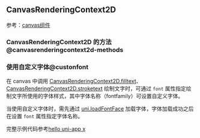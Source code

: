 ## CanvasRenderingContext2D

<!-- CUSTOMTYPEJSON.CanvasRenderingContext2D.description -->

参考：[canvas组件](../component/canvas.md)

<!-- CUSTOMTYPEJSON.CanvasRenderingContext2D.extends -->

<!-- CUSTOMTYPEJSON.CanvasRenderingContext2D.param -->



<!-- CUSTOMTYPEJSON.CanvasRenderingContext2D.compatibility -->

<!-- CUSTOMTYPEJSON.CanvasRenderingContext2D.example -->

### CanvasRenderingContext2D 的方法 @canvasrenderingcontext2d-methods
<!-- CUSTOMTYPEJSON.CanvasRenderingContext2D.methods.arc.name -->

<!-- CUSTOMTYPEJSON.CanvasRenderingContext2D.methods.arc.description -->

<!-- CUSTOMTYPEJSON.CanvasRenderingContext2D.methods.arc.compatibility -->

<!-- CUSTOMTYPEJSON.CanvasRenderingContext2D.methods.arc.param -->

<!-- CUSTOMTYPEJSON.CanvasRenderingContext2D.methods.arc.returnValue -->

<!-- CUSTOMTYPEJSON.CanvasRenderingContext2D.methods.arc.tutorial -->

<!-- CUSTOMTYPEJSON.CanvasRenderingContext2D.methods.arcTo.name -->

<!-- CUSTOMTYPEJSON.CanvasRenderingContext2D.methods.arcTo.description -->

<!-- CUSTOMTYPEJSON.CanvasRenderingContext2D.methods.arcTo.compatibility -->

<!-- CUSTOMTYPEJSON.CanvasRenderingContext2D.methods.arcTo.param -->

<!-- CUSTOMTYPEJSON.CanvasRenderingContext2D.methods.arcTo.returnValue -->

<!-- CUSTOMTYPEJSON.CanvasRenderingContext2D.methods.arcTo.tutorial -->

<!-- CUSTOMTYPEJSON.CanvasRenderingContext2D.methods.beginPath.name -->

<!-- CUSTOMTYPEJSON.CanvasRenderingContext2D.methods.beginPath.description -->

<!-- CUSTOMTYPEJSON.CanvasRenderingContext2D.methods.beginPath.compatibility -->

<!-- CUSTOMTYPEJSON.CanvasRenderingContext2D.methods.beginPath.param -->

<!-- CUSTOMTYPEJSON.CanvasRenderingContext2D.methods.beginPath.returnValue -->

<!-- CUSTOMTYPEJSON.CanvasRenderingContext2D.methods.beginPath.tutorial -->

<!-- CUSTOMTYPEJSON.CanvasRenderingContext2D.methods.bezierCurveTo.name -->

<!-- CUSTOMTYPEJSON.CanvasRenderingContext2D.methods.bezierCurveTo.description -->

<!-- CUSTOMTYPEJSON.CanvasRenderingContext2D.methods.bezierCurveTo.compatibility -->

<!-- CUSTOMTYPEJSON.CanvasRenderingContext2D.methods.bezierCurveTo.param -->

<!-- CUSTOMTYPEJSON.CanvasRenderingContext2D.methods.bezierCurveTo.returnValue -->

<!-- CUSTOMTYPEJSON.CanvasRenderingContext2D.methods.bezierCurveTo.tutorial -->

<!-- CUSTOMTYPEJSON.CanvasRenderingContext2D.methods.clearRect.name -->

<!-- CUSTOMTYPEJSON.CanvasRenderingContext2D.methods.clearRect.description -->

<!-- CUSTOMTYPEJSON.CanvasRenderingContext2D.methods.clearRect.compatibility -->

<!-- CUSTOMTYPEJSON.CanvasRenderingContext2D.methods.clearRect.param -->

<!-- CUSTOMTYPEJSON.CanvasRenderingContext2D.methods.clearRect.returnValue -->

<!-- CUSTOMTYPEJSON.CanvasRenderingContext2D.methods.clearRect.tutorial -->

<!-- CUSTOMTYPEJSON.CanvasRenderingContext2D.methods.clip.name -->

<!-- CUSTOMTYPEJSON.CanvasRenderingContext2D.methods.clip.description -->

<!-- CUSTOMTYPEJSON.CanvasRenderingContext2D.methods.clip.compatibility -->

<!-- CUSTOMTYPEJSON.CanvasRenderingContext2D.methods.clip.param -->

<!-- CUSTOMTYPEJSON.CanvasRenderingContext2D.methods.clip.returnValue -->

<!-- CUSTOMTYPEJSON.CanvasRenderingContext2D.methods.clip.tutorial -->

<!-- CUSTOMTYPEJSON.CanvasRenderingContext2D.methods.clip_1.name -->

<!-- CUSTOMTYPEJSON.CanvasRenderingContext2D.methods.clip_1.description -->

<!-- CUSTOMTYPEJSON.CanvasRenderingContext2D.methods.clip_1.compatibility -->

<!-- CUSTOMTYPEJSON.CanvasRenderingContext2D.methods.clip_1.param -->

<!-- CUSTOMTYPEJSON.CanvasRenderingContext2D.methods.clip_1.returnValue -->

<!-- CUSTOMTYPEJSON.CanvasRenderingContext2D.methods.clip_1.tutorial -->

<!-- CUSTOMTYPEJSON.CanvasRenderingContext2D.methods.clip_2.name -->

<!-- CUSTOMTYPEJSON.CanvasRenderingContext2D.methods.clip_2.description -->

<!-- CUSTOMTYPEJSON.CanvasRenderingContext2D.methods.clip_2.compatibility -->

<!-- CUSTOMTYPEJSON.CanvasRenderingContext2D.methods.clip_2.param -->

<!-- CUSTOMTYPEJSON.CanvasRenderingContext2D.methods.clip_2.returnValue -->

<!-- CUSTOMTYPEJSON.CanvasRenderingContext2D.methods.clip_2.tutorial -->

<!-- CUSTOMTYPEJSON.CanvasRenderingContext2D.methods.clip_3.name -->

<!-- CUSTOMTYPEJSON.CanvasRenderingContext2D.methods.clip_3.description -->

<!-- CUSTOMTYPEJSON.CanvasRenderingContext2D.methods.clip_3.compatibility -->

<!-- CUSTOMTYPEJSON.CanvasRenderingContext2D.methods.clip_3.param -->

<!-- CUSTOMTYPEJSON.CanvasRenderingContext2D.methods.clip_3.returnValue -->

<!-- CUSTOMTYPEJSON.CanvasRenderingContext2D.methods.clip_3.tutorial -->

<!-- CUSTOMTYPEJSON.CanvasRenderingContext2D.methods.closePath.name -->

<!-- CUSTOMTYPEJSON.CanvasRenderingContext2D.methods.closePath.description -->

<!-- CUSTOMTYPEJSON.CanvasRenderingContext2D.methods.closePath.compatibility -->

<!-- CUSTOMTYPEJSON.CanvasRenderingContext2D.methods.closePath.param -->

<!-- CUSTOMTYPEJSON.CanvasRenderingContext2D.methods.closePath.returnValue -->

<!-- CUSTOMTYPEJSON.CanvasRenderingContext2D.methods.closePath.tutorial -->

<!-- CUSTOMTYPEJSON.CanvasRenderingContext2D.methods.createImageData.name -->

<!-- CUSTOMTYPEJSON.CanvasRenderingContext2D.methods.createImageData.description -->

<!-- CUSTOMTYPEJSON.CanvasRenderingContext2D.methods.createImageData.compatibility -->

<!-- CUSTOMTYPEJSON.CanvasRenderingContext2D.methods.createImageData.param -->

<!-- CUSTOMTYPEJSON.CanvasRenderingContext2D.methods.createImageData.returnValue -->

<!-- CUSTOMTYPEJSON.CanvasRenderingContext2D.methods.createImageData.tutorial -->

<!-- CUSTOMTYPEJSON.CanvasRenderingContext2D.methods.createPattern.name -->

<!-- CUSTOMTYPEJSON.CanvasRenderingContext2D.methods.createPattern.description -->

<!-- CUSTOMTYPEJSON.CanvasRenderingContext2D.methods.createPattern.compatibility -->

<!-- CUSTOMTYPEJSON.CanvasRenderingContext2D.methods.createPattern.param -->

<!-- CUSTOMTYPEJSON.CanvasRenderingContext2D.methods.createPattern.returnValue -->

<!-- CUSTOMTYPEJSON.CanvasRenderingContext2D.methods.createPattern.tutorial -->

<!-- CUSTOMTYPEJSON.CanvasRenderingContext2D.methods.createLinearGradient.name -->

<!-- CUSTOMTYPEJSON.CanvasRenderingContext2D.methods.createLinearGradient.description -->

<!-- CUSTOMTYPEJSON.CanvasRenderingContext2D.methods.createLinearGradient.compatibility -->

<!-- CUSTOMTYPEJSON.CanvasRenderingContext2D.methods.createLinearGradient.param -->

<!-- CUSTOMTYPEJSON.CanvasRenderingContext2D.methods.createLinearGradient.returnValue -->

<!-- CUSTOMTYPEJSON.CanvasRenderingContext2D.methods.createLinearGradient.tutorial -->

<!-- CUSTOMTYPEJSON.CanvasRenderingContext2D.methods.createRadialGradient.name -->

<!-- CUSTOMTYPEJSON.CanvasRenderingContext2D.methods.createRadialGradient.description -->

<!-- CUSTOMTYPEJSON.CanvasRenderingContext2D.methods.createRadialGradient.compatibility -->

<!-- CUSTOMTYPEJSON.CanvasRenderingContext2D.methods.createRadialGradient.param -->

<!-- CUSTOMTYPEJSON.CanvasRenderingContext2D.methods.createRadialGradient.returnValue -->

<!-- CUSTOMTYPEJSON.CanvasRenderingContext2D.methods.createRadialGradient.tutorial -->

<!-- CUSTOMTYPEJSON.CanvasRenderingContext2D.methods.draw.name -->

<!-- CUSTOMTYPEJSON.CanvasRenderingContext2D.methods.draw.description -->

<!-- CUSTOMTYPEJSON.CanvasRenderingContext2D.methods.draw.compatibility -->

<!-- CUSTOMTYPEJSON.CanvasRenderingContext2D.methods.draw.param -->

<!-- CUSTOMTYPEJSON.CanvasRenderingContext2D.methods.draw.returnValue -->

<!-- CUSTOMTYPEJSON.CanvasRenderingContext2D.methods.draw.tutorial -->

<!-- CUSTOMTYPEJSON.CanvasRenderingContext2D.methods.drawImage.name -->

<!-- CUSTOMTYPEJSON.CanvasRenderingContext2D.methods.drawImage.description -->

<!-- CUSTOMTYPEJSON.CanvasRenderingContext2D.methods.drawImage.compatibility -->

<!-- CUSTOMTYPEJSON.CanvasRenderingContext2D.methods.drawImage.param -->

<!-- CUSTOMTYPEJSON.CanvasRenderingContext2D.methods.drawImage.returnValue -->

<!-- CUSTOMTYPEJSON.CanvasRenderingContext2D.methods.drawImage.tutorial -->

<!-- CUSTOMTYPEJSON.CanvasRenderingContext2D.methods.drawImage_1.name -->

<!-- CUSTOMTYPEJSON.CanvasRenderingContext2D.methods.drawImage_1.description -->

<!-- CUSTOMTYPEJSON.CanvasRenderingContext2D.methods.drawImage_1.compatibility -->

<!-- CUSTOMTYPEJSON.CanvasRenderingContext2D.methods.drawImage_1.param -->

<!-- CUSTOMTYPEJSON.CanvasRenderingContext2D.methods.drawImage_1.returnValue -->

<!-- CUSTOMTYPEJSON.CanvasRenderingContext2D.methods.drawImage_1.tutorial -->

<!-- CUSTOMTYPEJSON.CanvasRenderingContext2D.methods.drawImage_2.name -->

<!-- CUSTOMTYPEJSON.CanvasRenderingContext2D.methods.drawImage_2.description -->

<!-- CUSTOMTYPEJSON.CanvasRenderingContext2D.methods.drawImage_2.compatibility -->

<!-- CUSTOMTYPEJSON.CanvasRenderingContext2D.methods.drawImage_2.param -->

<!-- CUSTOMTYPEJSON.CanvasRenderingContext2D.methods.drawImage_2.returnValue -->

<!-- CUSTOMTYPEJSON.CanvasRenderingContext2D.methods.drawImage_2.tutorial -->

<!-- CUSTOMTYPEJSON.CanvasRenderingContext2D.methods.ellipse.name -->

<!-- CUSTOMTYPEJSON.CanvasRenderingContext2D.methods.ellipse.description -->

<!-- CUSTOMTYPEJSON.CanvasRenderingContext2D.methods.ellipse.compatibility -->

<!-- CUSTOMTYPEJSON.CanvasRenderingContext2D.methods.ellipse.param -->

<!-- CUSTOMTYPEJSON.CanvasRenderingContext2D.methods.ellipse.returnValue -->

<!-- CUSTOMTYPEJSON.CanvasRenderingContext2D.methods.ellipse.tutorial -->

<!-- CUSTOMTYPEJSON.CanvasRenderingContext2D.methods.fill.name -->

<!-- CUSTOMTYPEJSON.CanvasRenderingContext2D.methods.fill.description -->

<!-- CUSTOMTYPEJSON.CanvasRenderingContext2D.methods.fill.compatibility -->

<!-- CUSTOMTYPEJSON.CanvasRenderingContext2D.methods.fill.param -->

<!-- CUSTOMTYPEJSON.CanvasRenderingContext2D.methods.fill.returnValue -->

<!-- CUSTOMTYPEJSON.CanvasRenderingContext2D.methods.fill.tutorial -->

<!-- CUSTOMTYPEJSON.CanvasRenderingContext2D.methods.fill_1.name -->

<!-- CUSTOMTYPEJSON.CanvasRenderingContext2D.methods.fill_1.description -->

<!-- CUSTOMTYPEJSON.CanvasRenderingContext2D.methods.fill_1.compatibility -->

<!-- CUSTOMTYPEJSON.CanvasRenderingContext2D.methods.fill_1.param -->

<!-- CUSTOMTYPEJSON.CanvasRenderingContext2D.methods.fill_1.returnValue -->

<!-- CUSTOMTYPEJSON.CanvasRenderingContext2D.methods.fill_1.tutorial -->

<!-- CUSTOMTYPEJSON.CanvasRenderingContext2D.methods.fill_2.name -->

<!-- CUSTOMTYPEJSON.CanvasRenderingContext2D.methods.fill_2.description -->

<!-- CUSTOMTYPEJSON.CanvasRenderingContext2D.methods.fill_2.compatibility -->

<!-- CUSTOMTYPEJSON.CanvasRenderingContext2D.methods.fill_2.param -->

<!-- CUSTOMTYPEJSON.CanvasRenderingContext2D.methods.fill_2.returnValue -->

<!-- CUSTOMTYPEJSON.CanvasRenderingContext2D.methods.fill_2.tutorial -->

<!-- CUSTOMTYPEJSON.CanvasRenderingContext2D.methods.fill_3.name -->

<!-- CUSTOMTYPEJSON.CanvasRenderingContext2D.methods.fill_3.description -->

<!-- CUSTOMTYPEJSON.CanvasRenderingContext2D.methods.fill_3.compatibility -->

<!-- CUSTOMTYPEJSON.CanvasRenderingContext2D.methods.fill_3.param -->

<!-- CUSTOMTYPEJSON.CanvasRenderingContext2D.methods.fill_3.returnValue -->

<!-- CUSTOMTYPEJSON.CanvasRenderingContext2D.methods.fill_3.tutorial -->

<!-- CUSTOMTYPEJSON.CanvasRenderingContext2D.methods.fillRect.name -->

<!-- CUSTOMTYPEJSON.CanvasRenderingContext2D.methods.fillRect.description -->

<!-- CUSTOMTYPEJSON.CanvasRenderingContext2D.methods.fillRect.compatibility -->

<!-- CUSTOMTYPEJSON.CanvasRenderingContext2D.methods.fillRect.param -->

<!-- CUSTOMTYPEJSON.CanvasRenderingContext2D.methods.fillRect.returnValue -->

<!-- CUSTOMTYPEJSON.CanvasRenderingContext2D.methods.fillRect.tutorial -->

<!-- CUSTOMTYPEJSON.CanvasRenderingContext2D.methods.fillText.name -->

<!-- CUSTOMTYPEJSON.CanvasRenderingContext2D.methods.fillText.description -->

<!-- CUSTOMTYPEJSON.CanvasRenderingContext2D.methods.fillText.compatibility -->

<!-- CUSTOMTYPEJSON.CanvasRenderingContext2D.methods.fillText.param -->

<!-- CUSTOMTYPEJSON.CanvasRenderingContext2D.methods.fillText.returnValue -->

<!-- CUSTOMTYPEJSON.CanvasRenderingContext2D.methods.fillText.tutorial -->

<!-- CUSTOMTYPEJSON.CanvasRenderingContext2D.methods.getImageData.name -->

<!-- CUSTOMTYPEJSON.CanvasRenderingContext2D.methods.getImageData.description -->

<!-- CUSTOMTYPEJSON.CanvasRenderingContext2D.methods.getImageData.compatibility -->

<!-- CUSTOMTYPEJSON.CanvasRenderingContext2D.methods.getImageData.param -->

<!-- CUSTOMTYPEJSON.CanvasRenderingContext2D.methods.getImageData.returnValue -->

<!-- CUSTOMTYPEJSON.CanvasRenderingContext2D.methods.getImageData.tutorial -->

<!-- CUSTOMTYPEJSON.CanvasRenderingContext2D.methods.isContextLost.name -->

<!-- CUSTOMTYPEJSON.CanvasRenderingContext2D.methods.isContextLost.description -->

<!-- CUSTOMTYPEJSON.CanvasRenderingContext2D.methods.isContextLost.compatibility -->

<!-- CUSTOMTYPEJSON.CanvasRenderingContext2D.methods.isContextLost.param -->

<!-- CUSTOMTYPEJSON.CanvasRenderingContext2D.methods.isContextLost.returnValue -->

<!-- CUSTOMTYPEJSON.CanvasRenderingContext2D.methods.isContextLost.tutorial -->

<!-- CUSTOMTYPEJSON.CanvasRenderingContext2D.methods.isPointInPath.name -->

<!-- CUSTOMTYPEJSON.CanvasRenderingContext2D.methods.isPointInPath.description -->

<!-- CUSTOMTYPEJSON.CanvasRenderingContext2D.methods.isPointInPath.compatibility -->

<!-- CUSTOMTYPEJSON.CanvasRenderingContext2D.methods.isPointInPath.param -->

<!-- CUSTOMTYPEJSON.CanvasRenderingContext2D.methods.isPointInPath.returnValue -->

<!-- CUSTOMTYPEJSON.CanvasRenderingContext2D.methods.isPointInPath.tutorial -->

<!-- CUSTOMTYPEJSON.CanvasRenderingContext2D.methods.isPointInPath_1.name -->

<!-- CUSTOMTYPEJSON.CanvasRenderingContext2D.methods.isPointInPath_1.description -->

<!-- CUSTOMTYPEJSON.CanvasRenderingContext2D.methods.isPointInPath_1.compatibility -->

<!-- CUSTOMTYPEJSON.CanvasRenderingContext2D.methods.isPointInPath_1.param -->

<!-- CUSTOMTYPEJSON.CanvasRenderingContext2D.methods.isPointInPath_1.returnValue -->

<!-- CUSTOMTYPEJSON.CanvasRenderingContext2D.methods.isPointInPath_1.tutorial -->

<!-- CUSTOMTYPEJSON.CanvasRenderingContext2D.methods.isPointInPath_2.name -->

<!-- CUSTOMTYPEJSON.CanvasRenderingContext2D.methods.isPointInPath_2.description -->

<!-- CUSTOMTYPEJSON.CanvasRenderingContext2D.methods.isPointInPath_2.compatibility -->

<!-- CUSTOMTYPEJSON.CanvasRenderingContext2D.methods.isPointInPath_2.param -->

<!-- CUSTOMTYPEJSON.CanvasRenderingContext2D.methods.isPointInPath_2.returnValue -->

<!-- CUSTOMTYPEJSON.CanvasRenderingContext2D.methods.isPointInPath_2.tutorial -->

<!-- CUSTOMTYPEJSON.CanvasRenderingContext2D.methods.isPointInPath_3.name -->

<!-- CUSTOMTYPEJSON.CanvasRenderingContext2D.methods.isPointInPath_3.description -->

<!-- CUSTOMTYPEJSON.CanvasRenderingContext2D.methods.isPointInPath_3.compatibility -->

<!-- CUSTOMTYPEJSON.CanvasRenderingContext2D.methods.isPointInPath_3.param -->

<!-- CUSTOMTYPEJSON.CanvasRenderingContext2D.methods.isPointInPath_3.returnValue -->

<!-- CUSTOMTYPEJSON.CanvasRenderingContext2D.methods.isPointInPath_3.tutorial -->

<!-- CUSTOMTYPEJSON.CanvasRenderingContext2D.methods.isPointInStroke.name -->

<!-- CUSTOMTYPEJSON.CanvasRenderingContext2D.methods.isPointInStroke.description -->

<!-- CUSTOMTYPEJSON.CanvasRenderingContext2D.methods.isPointInStroke.compatibility -->

<!-- CUSTOMTYPEJSON.CanvasRenderingContext2D.methods.isPointInStroke.param -->

<!-- CUSTOMTYPEJSON.CanvasRenderingContext2D.methods.isPointInStroke.returnValue -->

<!-- CUSTOMTYPEJSON.CanvasRenderingContext2D.methods.isPointInStroke.tutorial -->

<!-- CUSTOMTYPEJSON.CanvasRenderingContext2D.methods.getLineDash.name -->

<!-- CUSTOMTYPEJSON.CanvasRenderingContext2D.methods.getLineDash.description -->

<!-- CUSTOMTYPEJSON.CanvasRenderingContext2D.methods.getLineDash.compatibility -->

<!-- CUSTOMTYPEJSON.CanvasRenderingContext2D.methods.getLineDash.param -->

<!-- CUSTOMTYPEJSON.CanvasRenderingContext2D.methods.getLineDash.returnValue -->

<!-- CUSTOMTYPEJSON.CanvasRenderingContext2D.methods.getLineDash.tutorial -->

<!-- CUSTOMTYPEJSON.CanvasRenderingContext2D.methods.lineTo.name -->

<!-- CUSTOMTYPEJSON.CanvasRenderingContext2D.methods.lineTo.description -->

<!-- CUSTOMTYPEJSON.CanvasRenderingContext2D.methods.lineTo.compatibility -->

<!-- CUSTOMTYPEJSON.CanvasRenderingContext2D.methods.lineTo.param -->

<!-- CUSTOMTYPEJSON.CanvasRenderingContext2D.methods.lineTo.returnValue -->

<!-- CUSTOMTYPEJSON.CanvasRenderingContext2D.methods.lineTo.tutorial -->

<!-- CUSTOMTYPEJSON.CanvasRenderingContext2D.methods.measureText.name -->

<!-- CUSTOMTYPEJSON.CanvasRenderingContext2D.methods.measureText.description -->

<!-- CUSTOMTYPEJSON.CanvasRenderingContext2D.methods.measureText.compatibility -->

<!-- CUSTOMTYPEJSON.CanvasRenderingContext2D.methods.measureText.param -->

<!-- CUSTOMTYPEJSON.CanvasRenderingContext2D.methods.measureText.returnValue -->

<!-- CUSTOMTYPEJSON.CanvasRenderingContext2D.methods.measureText.tutorial -->

<!-- CUSTOMTYPEJSON.CanvasRenderingContext2D.methods.moveTo.name -->

<!-- CUSTOMTYPEJSON.CanvasRenderingContext2D.methods.moveTo.description -->

<!-- CUSTOMTYPEJSON.CanvasRenderingContext2D.methods.moveTo.compatibility -->

<!-- CUSTOMTYPEJSON.CanvasRenderingContext2D.methods.moveTo.param -->

<!-- CUSTOMTYPEJSON.CanvasRenderingContext2D.methods.moveTo.returnValue -->

<!-- CUSTOMTYPEJSON.CanvasRenderingContext2D.methods.moveTo.tutorial -->

<!-- CUSTOMTYPEJSON.CanvasRenderingContext2D.methods.putImageData.name -->

<!-- CUSTOMTYPEJSON.CanvasRenderingContext2D.methods.putImageData.description -->

<!-- CUSTOMTYPEJSON.CanvasRenderingContext2D.methods.putImageData.compatibility -->

<!-- CUSTOMTYPEJSON.CanvasRenderingContext2D.methods.putImageData.param -->

<!-- CUSTOMTYPEJSON.CanvasRenderingContext2D.methods.putImageData.returnValue -->

<!-- CUSTOMTYPEJSON.CanvasRenderingContext2D.methods.putImageData.tutorial -->

<!-- CUSTOMTYPEJSON.CanvasRenderingContext2D.methods.putImageData_1.name -->

<!-- CUSTOMTYPEJSON.CanvasRenderingContext2D.methods.putImageData_1.description -->

<!-- CUSTOMTYPEJSON.CanvasRenderingContext2D.methods.putImageData_1.compatibility -->

<!-- CUSTOMTYPEJSON.CanvasRenderingContext2D.methods.putImageData_1.param -->

<!-- CUSTOMTYPEJSON.CanvasRenderingContext2D.methods.putImageData_1.returnValue -->

<!-- CUSTOMTYPEJSON.CanvasRenderingContext2D.methods.putImageData_1.tutorial -->

<!-- CUSTOMTYPEJSON.CanvasRenderingContext2D.methods.quadraticCurveTo.name -->

<!-- CUSTOMTYPEJSON.CanvasRenderingContext2D.methods.quadraticCurveTo.description -->

<!-- CUSTOMTYPEJSON.CanvasRenderingContext2D.methods.quadraticCurveTo.compatibility -->

<!-- CUSTOMTYPEJSON.CanvasRenderingContext2D.methods.quadraticCurveTo.param -->

<!-- CUSTOMTYPEJSON.CanvasRenderingContext2D.methods.quadraticCurveTo.returnValue -->

<!-- CUSTOMTYPEJSON.CanvasRenderingContext2D.methods.quadraticCurveTo.tutorial -->

<!-- CUSTOMTYPEJSON.CanvasRenderingContext2D.methods.rect.name -->

<!-- CUSTOMTYPEJSON.CanvasRenderingContext2D.methods.rect.description -->

<!-- CUSTOMTYPEJSON.CanvasRenderingContext2D.methods.rect.compatibility -->

<!-- CUSTOMTYPEJSON.CanvasRenderingContext2D.methods.rect.param -->

<!-- CUSTOMTYPEJSON.CanvasRenderingContext2D.methods.rect.returnValue -->

<!-- CUSTOMTYPEJSON.CanvasRenderingContext2D.methods.rect.tutorial -->

<!-- CUSTOMTYPEJSON.CanvasRenderingContext2D.methods.resetTransform.name -->

<!-- CUSTOMTYPEJSON.CanvasRenderingContext2D.methods.resetTransform.description -->

<!-- CUSTOMTYPEJSON.CanvasRenderingContext2D.methods.resetTransform.compatibility -->

<!-- CUSTOMTYPEJSON.CanvasRenderingContext2D.methods.resetTransform.param -->

<!-- CUSTOMTYPEJSON.CanvasRenderingContext2D.methods.resetTransform.returnValue -->

<!-- CUSTOMTYPEJSON.CanvasRenderingContext2D.methods.resetTransform.tutorial -->

<!-- CUSTOMTYPEJSON.CanvasRenderingContext2D.methods.restore.name -->

<!-- CUSTOMTYPEJSON.CanvasRenderingContext2D.methods.restore.description -->

<!-- CUSTOMTYPEJSON.CanvasRenderingContext2D.methods.restore.compatibility -->

<!-- CUSTOMTYPEJSON.CanvasRenderingContext2D.methods.restore.param -->

<!-- CUSTOMTYPEJSON.CanvasRenderingContext2D.methods.restore.returnValue -->

<!-- CUSTOMTYPEJSON.CanvasRenderingContext2D.methods.restore.tutorial -->

<!-- CUSTOMTYPEJSON.CanvasRenderingContext2D.methods.rotate.name -->

<!-- CUSTOMTYPEJSON.CanvasRenderingContext2D.methods.rotate.description -->

<!-- CUSTOMTYPEJSON.CanvasRenderingContext2D.methods.rotate.compatibility -->

<!-- CUSTOMTYPEJSON.CanvasRenderingContext2D.methods.rotate.param -->

<!-- CUSTOMTYPEJSON.CanvasRenderingContext2D.methods.rotate.returnValue -->

<!-- CUSTOMTYPEJSON.CanvasRenderingContext2D.methods.rotate.tutorial -->

<!-- CUSTOMTYPEJSON.CanvasRenderingContext2D.methods.roundRect.name -->

<!-- CUSTOMTYPEJSON.CanvasRenderingContext2D.methods.roundRect.description -->

<!-- CUSTOMTYPEJSON.CanvasRenderingContext2D.methods.roundRect.compatibility -->

<!-- CUSTOMTYPEJSON.CanvasRenderingContext2D.methods.roundRect.param -->

<!-- CUSTOMTYPEJSON.CanvasRenderingContext2D.methods.roundRect.returnValue -->

<!-- CUSTOMTYPEJSON.CanvasRenderingContext2D.methods.roundRect.tutorial -->

<!-- CUSTOMTYPEJSON.CanvasRenderingContext2D.methods.save.name -->

<!-- CUSTOMTYPEJSON.CanvasRenderingContext2D.methods.save.description -->

<!-- CUSTOMTYPEJSON.CanvasRenderingContext2D.methods.save.compatibility -->

<!-- CUSTOMTYPEJSON.CanvasRenderingContext2D.methods.save.param -->

<!-- CUSTOMTYPEJSON.CanvasRenderingContext2D.methods.save.returnValue -->

<!-- CUSTOMTYPEJSON.CanvasRenderingContext2D.methods.save.tutorial -->

<!-- CUSTOMTYPEJSON.CanvasRenderingContext2D.methods.scale.name -->

<!-- CUSTOMTYPEJSON.CanvasRenderingContext2D.methods.scale.description -->

<!-- CUSTOMTYPEJSON.CanvasRenderingContext2D.methods.scale.compatibility -->

<!-- CUSTOMTYPEJSON.CanvasRenderingContext2D.methods.scale.param -->

<!-- CUSTOMTYPEJSON.CanvasRenderingContext2D.methods.scale.returnValue -->

<!-- CUSTOMTYPEJSON.CanvasRenderingContext2D.methods.scale.tutorial -->

<!-- CUSTOMTYPEJSON.CanvasRenderingContext2D.methods.setLineDash.name -->

<!-- CUSTOMTYPEJSON.CanvasRenderingContext2D.methods.setLineDash.description -->

<!-- CUSTOMTYPEJSON.CanvasRenderingContext2D.methods.setLineDash.compatibility -->

<!-- CUSTOMTYPEJSON.CanvasRenderingContext2D.methods.setLineDash.param -->

<!-- CUSTOMTYPEJSON.CanvasRenderingContext2D.methods.setLineDash.returnValue -->

<!-- CUSTOMTYPEJSON.CanvasRenderingContext2D.methods.setLineDash.tutorial -->

<!-- CUSTOMTYPEJSON.CanvasRenderingContext2D.methods.setTransform.name -->

<!-- CUSTOMTYPEJSON.CanvasRenderingContext2D.methods.setTransform.description -->

<!-- CUSTOMTYPEJSON.CanvasRenderingContext2D.methods.setTransform.compatibility -->

<!-- CUSTOMTYPEJSON.CanvasRenderingContext2D.methods.setTransform.param -->

<!-- CUSTOMTYPEJSON.CanvasRenderingContext2D.methods.setTransform.returnValue -->

<!-- CUSTOMTYPEJSON.CanvasRenderingContext2D.methods.setTransform.tutorial -->

<!-- CUSTOMTYPEJSON.CanvasRenderingContext2D.methods.stroke.name -->

<!-- CUSTOMTYPEJSON.CanvasRenderingContext2D.methods.stroke.description -->

<!-- CUSTOMTYPEJSON.CanvasRenderingContext2D.methods.stroke.compatibility -->

<!-- CUSTOMTYPEJSON.CanvasRenderingContext2D.methods.stroke.param -->

<!-- CUSTOMTYPEJSON.CanvasRenderingContext2D.methods.stroke.returnValue -->

<!-- CUSTOMTYPEJSON.CanvasRenderingContext2D.methods.stroke.tutorial -->

<!-- CUSTOMTYPEJSON.CanvasRenderingContext2D.methods.stroke_1.name -->

<!-- CUSTOMTYPEJSON.CanvasRenderingContext2D.methods.stroke_1.description -->

<!-- CUSTOMTYPEJSON.CanvasRenderingContext2D.methods.stroke_1.compatibility -->

<!-- CUSTOMTYPEJSON.CanvasRenderingContext2D.methods.stroke_1.param -->

<!-- CUSTOMTYPEJSON.CanvasRenderingContext2D.methods.stroke_1.returnValue -->

<!-- CUSTOMTYPEJSON.CanvasRenderingContext2D.methods.stroke_1.tutorial -->

<!-- CUSTOMTYPEJSON.CanvasRenderingContext2D.methods.strokeRect.name -->

<!-- CUSTOMTYPEJSON.CanvasRenderingContext2D.methods.strokeRect.description -->

<!-- CUSTOMTYPEJSON.CanvasRenderingContext2D.methods.strokeRect.compatibility -->

<!-- CUSTOMTYPEJSON.CanvasRenderingContext2D.methods.strokeRect.param -->

<!-- CUSTOMTYPEJSON.CanvasRenderingContext2D.methods.strokeRect.returnValue -->

<!-- CUSTOMTYPEJSON.CanvasRenderingContext2D.methods.strokeRect.tutorial -->

<!-- CUSTOMTYPEJSON.CanvasRenderingContext2D.methods.strokeText.name -->

<!-- CUSTOMTYPEJSON.CanvasRenderingContext2D.methods.strokeText.description -->

<!-- CUSTOMTYPEJSON.CanvasRenderingContext2D.methods.strokeText.compatibility -->

<!-- CUSTOMTYPEJSON.CanvasRenderingContext2D.methods.strokeText.param -->

<!-- CUSTOMTYPEJSON.CanvasRenderingContext2D.methods.strokeText.returnValue -->

<!-- CUSTOMTYPEJSON.CanvasRenderingContext2D.methods.strokeText.tutorial -->

<!-- CUSTOMTYPEJSON.CanvasRenderingContext2D.methods.transform.name -->

<!-- CUSTOMTYPEJSON.CanvasRenderingContext2D.methods.transform.description -->

<!-- CUSTOMTYPEJSON.CanvasRenderingContext2D.methods.transform.compatibility -->

<!-- CUSTOMTYPEJSON.CanvasRenderingContext2D.methods.transform.param -->

<!-- CUSTOMTYPEJSON.CanvasRenderingContext2D.methods.transform.returnValue -->

<!-- CUSTOMTYPEJSON.CanvasRenderingContext2D.methods.transform.tutorial -->

<!-- CUSTOMTYPEJSON.CanvasRenderingContext2D.methods.translate.name -->

<!-- CUSTOMTYPEJSON.CanvasRenderingContext2D.methods.translate.description -->

<!-- CUSTOMTYPEJSON.CanvasRenderingContext2D.methods.translate.compatibility -->

<!-- CUSTOMTYPEJSON.CanvasRenderingContext2D.methods.translate.param -->

<!-- CUSTOMTYPEJSON.CanvasRenderingContext2D.methods.translate.returnValue -->

<!-- CUSTOMTYPEJSON.CanvasRenderingContext2D.methods.translate.tutorial -->

### 使用自定义字体@custonfont
在 canvas 中调用 [CanvasRenderingContext2D.filltext](#filltext)、[CanvasRenderingContext2D.stroketext](#stroketext) 绘制文字时，可通过 `font` 属性指定绘制文字所使用的字体样式，其中字体名称（fontfamily）可设置自定义字体。

当使用自定义字体时，需先通过 [uni.loadFontFace](load-font-face.md) 加载字体，字体加载成功之后在设置 `font` 属性指定字体名称。

完整示例代码参考[hello uni-app x](https://gitcode.net/dcloud/hello-uni-app-x/-/blob/alpha/pages/component/canvas/canvas-context.uvue)

